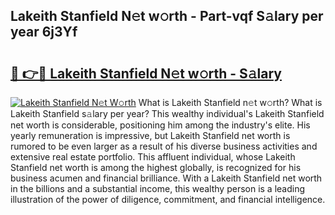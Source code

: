 ## Lakeith Stanfield N𝚎t w𝚘rth - Part-vqf S𝚊lary per year 6j3Yf

# <h2><a href="http://gc0md3u.nevu.top/?p=Lakeith+Stanfield">🔗 👉🔴 Lakeith Stanfield N𝚎t w𝚘rth - S𝚊lary</a></h2>

[![Lakeith Stanfield N𝚎t W𝚘rth](https://i.imgur.com/Oavwk0R.jpeg)](http://gc0md3u.nevu.top/?p=Lakeith+Stanfield)
What is Lakeith Stanfield n𝚎t w𝚘rth? What is Lakeith Stanfield s𝚊lary per year?
This wealthy individual's Lakeith Stanfield net worth is considerable, positioning him among the industry's elite. His yearly remuneration is impressive, but Lakeith Stanfield net worth is rumored to be even larger as a result of his diverse business activities and extensive real estate portfolio. This affluent individual, whose Lakeith Stanfield net worth is among the highest globally, is recognized for his business acumen and financial brilliance. With a Lakeith Stanfield net worth in the billions and a substantial income, this wealthy person is a leading illustration of the power of diligence, commitment, and financial intelligence.
